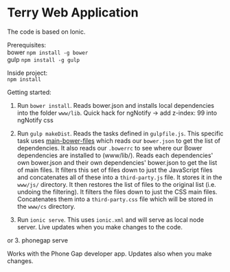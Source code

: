 Terry Web Application
==========

The code is based on Ionic.

Prerequisites:  
bower `npm install -g bower`  
gulp `npm install -g gulp`  

Inside project:   
`npm install`   

Getting started:

1. Run `bower install`. Reads bower.json and installs local dependencies into the folder `www/lib`. Quick hack for ngNotify -> add z-index: 99 into ngNotify css

2. Run `gulp makeDist`. Reads the tasks defined in `gulpfile.js`. This specific task uses [main-bower-files](https://github.com/ck86/main-bower-files) which reads our `bower.json` to get the list of dependencies. It also reads our `.bowerrc` to see where our Bower dependencies are installed to (www/lib/). Reads each dependencies' own bower.json and their own dependencies' bower.json to get the list of main files. It filters this set of files down to just the JavaScript files and concatenates all of these into a `third-party.js` file. It stores it in the `www/js/` directory. It then restores the list of files to the original list (i.e. undoing the filtering). It filters the files down to just the CSS main files. Concatenates them into a `third-party.css` file which will be stored in the `www/cs` directory.

2. Run `ionic serve`. This uses `ionic.xml` and will serve as local node server. Live updates when you make changes to the code.

or 3. phonegap serve

Works with the Phone Gap developer app. Updates also when you make changes.


